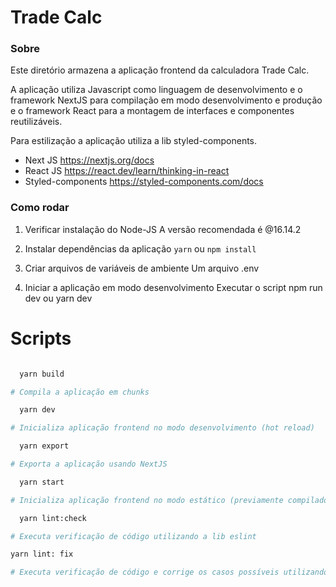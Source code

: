 # Trade Calc 

### Sobre
Este diretório armazena a aplicação frontend da calculadora Trade Calc.

A aplicação utiliza Javascript como linguagem de desenvolvimento e o framework NextJS para compilação em modo desenvolvimento e produção e o framework React para a montagem de interfaces e componentes reutilizáveis.

Para estilização a aplicação utiliza a lib styled-components.

- Next JS
https://nextjs.org/docs
- React JS
https://react.dev/learn/thinking-in-react
- Styled-components
https://styled-components.com/docs

### Como rodar

1. Verificar instalação do Node-JS
A versão recomendada é @16.14.2

2. Instalar dependências da aplicação
`yarn` ou `npm install`

3. Criar arquivos de variáveis de ambiente
Um arquivo .env

4. Iniciar a aplicação em modo desenvolvimento
Executar o script npm run dev ou yarn dev

# Scripts

```bash

  yarn build

# Compila a aplicação em chunks

  yarn dev

# Inicializa aplicação frontend no modo desenvolvimento (hot reload)

  yarn export

# Exporta a aplicação usando NextJS

  yarn start

# Inicializa aplicação frontend no modo estático (previamente compilado)

  yarn lint:check

# Executa verificação de código utilizando a lib eslint

yarn lint: fix

# Executa verificação de código e corrige os casos possíveis utilizando a lib eslint

``````
